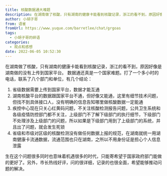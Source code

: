 ```yaml
---
title: 核酸数据通大难题
description: 在湖南做了核酸，只有湖南的健康卡能看到核酸记录，浙江的看不到，原因好像是湖南做的没有上传到国家平台。数据通还真是一个国家难题。打了一个多小时的电话，联系了八个部门和单位，有几个结论：1. 省级数据需要上传到国家平台，数据才能互通2. 湖南核酸平台的数据跟国家平台不通，但好像又能通，这里有细节技...
author: 小胡子哥
from: 语雀
fromUrl: https://www.yuque.com/barretlee/chat/grgoas
tags:
  - 小胡子哥的碎语
categories:
  - 观点和感想
date: 2022-06-05 10:52:30
---
```


在湖南做了核酸，只有湖南的健康卡能看到核酸记录，浙江的看不到，原因好像是湖南做的没有上传到国家平台。
数据通还真是一个国家难题。打了一个多小时的电话，联系了八个部门和单位，有几个结论：

1. 省级数据需要上传到国家平台，数据才能互通
2. 湖南核酸平台的数据跟国家平台不通，但好像又能通，这里有细节技术问题，但找不到具体接口人，没有明确的信息告知哪里做核酸数据一定能通
3. 疾控中心现在只关心红黄码问题，不关注核酸检测报告问题，公共卫生系统和各级疫情防控部门都不关注，上级部门不了解下级部门的执行细节，下级部门不处理涉及上级部门的问题，所以如果是下级部门用到了上级部门的系统，并且出了问题，就会发生死锁
4. 省级和市级对区级的核酸检测没有做任何数据上报的规范，在湖南就统一用湖南健康卡流通数据，流通范围也只在湖南，之所以不用身份证是担心个人信息泄露

生在这个问题很多同时也意味着机遇很多的时代，只能寄希望于国家政府部门能做的更好了。另外，市长热线好评，问的很详细，记录的也很全面，希望能够推动问题的解决。

